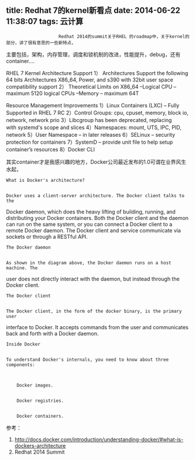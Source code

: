 title: Redhat 7的kernel新看点
date: 2014-06-22 11:38:07
tags: 云计算
---


						Redhat 2014的summit关于RHEL 的roadmap中，关于kernel的部分，讲了很有意思的一些新特点，
主要包括，架构，内存管理，调度和锁机制的改进，性能提升，debug，还有container....

RHEL 7 Kernel Architecture Support
1） Architectures
Support the following 64 bits Architectures
X86_64, Power, and s390
with 32bit user space compatibility support
2） Theoretical Limits on X86_64
–Logical CPU – maximum 5120 logical CPUs
–Memory – maximum 64T


Resource Management Improvements
1）Linux Containers (LXC) – Fully Supported in RHEL 7 RC
2）Control Groups: cpu, cpuset, memory, block io, network, network prio
3）Libcgroup has been deprecated, replacing with systemd's scope and slices
4）Namespaces: mount, UTS, IPC, PID, network
5）User Namespace – in later releases
6）SELinux – security protection for containers
7）SystemD – provide unit file to help setup container’s resources
8）Docker CLI 


其实container才是我感兴趣的地方，Docker公司最近发布的1.0可谓在业界风生水起，


	What is Docker's architecture?


	Docker uses a client-server architecture. The Docker client talks to the
Docker daemon, which does the heavy lifting of building, running, and
distributing your Docker containers. Both the Docker client and the daemon can run on the same system, or you can connect a Docker client to a remote Docker
daemon. The Docker client and service communicate via sockets or through a
RESTful API.


	 


	The Docker daemon


	As shown in the diagram above, the Docker daemon runs on a host machine. The
user does not directly interact with the daemon, but instead through the Docker
client.


	The Docker client


	The Docker client, in the form of the docker binary, is the primary user
interface to Docker. It accepts commands from the user and communicates back and
forth with a Docker daemon.


	Inside Docker


	To understand Docker's internals, you need to know about three components:


	
		Docker images.
	
	
		Docker registries.
	
	
		Docker containers.
	

参考：
1. http://docs.docker.com/introduction/understanding-docker/#what-is-dockers-architecture
2. Redhat 2014 Summit                                   
